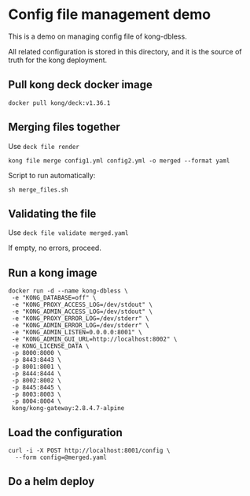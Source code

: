 # Config file management demo

This is a demo on managing config file of kong-dbless.

All related configuration is stored in this directory, and it is the source of truth for the kong deployment.

## Pull kong deck docker image

```shell
docker pull kong/deck:v1.36.1
```

## Merging files together

Use `deck file render`

```shell
kong file merge config1.yml config2.yml -o merged --format yaml
```

Script to run automatically:

```shell
sh merge_files.sh
```

## Validating the file

Use `deck file validate merged.yaml`

If empty, no errors, proceed.

## Run a kong image

```shell
docker run -d --name kong-dbless \
 -e "KONG_DATABASE=off" \
 -e "KONG_PROXY_ACCESS_LOG=/dev/stdout" \
 -e "KONG_ADMIN_ACCESS_LOG=/dev/stdout" \
 -e "KONG_PROXY_ERROR_LOG=/dev/stderr" \
 -e "KONG_ADMIN_ERROR_LOG=/dev/stderr" \
 -e "KONG_ADMIN_LISTEN=0.0.0.0:8001" \
 -e "KONG_ADMIN_GUI_URL=http://localhost:8002" \
 -e KONG_LICENSE_DATA \
 -p 8000:8000 \
 -p 8443:8443 \
 -p 8001:8001 \
 -p 8444:8444 \
 -p 8002:8002 \
 -p 8445:8445 \
 -p 8003:8003 \
 -p 8004:8004 \
 kong/kong-gateway:2.8.4.7-alpine
```

## Load the configuration

```shell
curl -i -X POST http://localhost:8001/config \
  --form config=@merged.yaml
```

## Do a helm deploy
